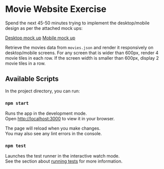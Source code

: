 # Movie Website Exercise

Spend the next 45-50 minutes trying to implement the desktop/mobile design as per the attached mock ups:

[Desktop mock up](/src/movie-desktop-react-exercise.png)
[Mobile mock up](/src/movie-mobile-react-exercise.png)

Retrieve the movies data from `movies.json` and render it responsively on desktop/mobile screens. For any screen that is wider than 600px, render 4 movie tiles in each row. If the screen width is smaller than 600px, display 2 movie tiles in a row.

## Available Scripts

In the project directory, you can run:

### `npm start`

Runs the app in the development mode.\
Open [http://localhost:3000](http://localhost:3000) to view it in your browser.

The page will reload when you make changes.\
You may also see any lint errors in the console.

### `npm test`

Launches the test runner in the interactive watch mode.\
See the section about [running tests](https://facebook.github.io/create-react-app/docs/running-tests) for more information.
